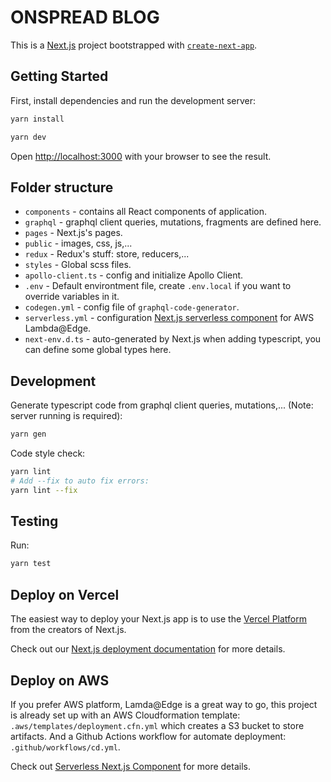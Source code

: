 # ONSPREAD BLOG

This is a [Next.js](https://nextjs.org/) project bootstrapped with [`create-next-app`](https://github.com/vercel/next.js/tree/canary/packages/create-next-app).

## Getting Started

First, install dependencies and run the development server:

```bash
yarn install

yarn dev
```

Open [http://localhost:3000](http://localhost:3000) with your browser to see the result.

## Folder structure

- `components` - contains all React components of application.
- `graphql` - graphql client queries, mutations, fragments are defined here.
- `pages` - Next.js's pages.
- `public` - images, css, js,...
- `redux` - Redux's stuff: store, reducers,...
- `styles` - Global scss files.
- `apollo-client.ts` - config and initialize Apollo Client.
- `.env` - Default environtment file, create `.env.local` if you want to override variables in it.
- `codegen.yml` - config file of `graphql-code-generator`.
- `serverless.yml` - configuration [Next.js serverless component](https://github.com/serverless-nextjs/serverless-next.js) for AWS Lambda@Edge.
- `next-env.d.ts` - auto-generated by Next.js when adding typescript, you can define some global types here.

## Development

Generate typescript code from graphql client queries, mutations,... (Note: server running is required):

```bash
yarn gen
```

Code style check:

```bash
yarn lint
# Add --fix to auto fix errors:
yarn lint --fix
```

## Testing

Run:

```bash
yarn test
```

## Deploy on Vercel

The easiest way to deploy your Next.js app is to use the [Vercel Platform](https://vercel.com/new?utm_medium=default-template&filter=next.js&utm_source=create-next-app&utm_campaign=create-next-app-readme) from the creators of Next.js.

Check out our [Next.js deployment documentation](https://nextjs.org/docs/deployment) for more details.


## Deploy on AWS

If you prefer AWS platform, Lamda@Edge is a great way to go, this project is already set up with an AWS Cloudformation template: `.aws/templates/deployment.cfn.yml` which creates a S3 bucket to store artifacts. And a Github Actions workflow for automate deployment: `.github/workflows/cd.yml`.

Check out [Serverless Next.js Component](https://github.com/serverless-nextjs/serverless-next.js) for more details.
